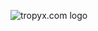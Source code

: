 ![tropyx.com logo](https://raw.githubusercontent.com/tropyx/tropyx.github.io/master/tropyx-transparent.gif")


